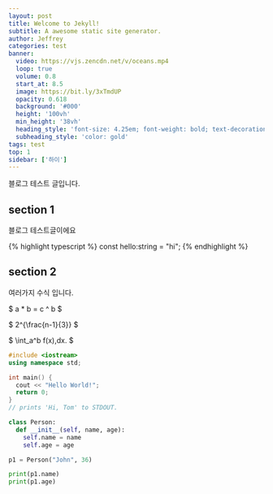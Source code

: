 ```yaml
---
layout: post
title: Welcome to Jekyll!
subtitle: A awesome static site generator.
author: Jeffrey
categories: test
banner:
  video: https://vjs.zencdn.net/v/oceans.mp4
  loop: true
  volume: 0.8
  start_at: 8.5
  image: https://bit.ly/3xTmdUP
  opacity: 0.618
  background: '#000'
  height: '100vh'
  min_height: '38vh'
  heading_style: 'font-size: 4.25em; font-weight: bold; text-decoration: underline'
  subheading_style: 'color: gold'
tags: test
top: 1
sidebar: ['하이']
---
```


블로그 테스트 글입니다.

## section 1

블로그 테스트글이에요

{% highlight typescript %}
const hello:string = "hi";
{% endhighlight %}

## section 2

여러가지 수식 입니다.

$ a \* b = c ^ b $

$ 2^{\frac{n-1}{3}} $

$ \int_a^b f(x)\,dx. $

```cpp
#include <iostream>
using namespace std;

int main() {
  cout << "Hello World!";
  return 0;
}
// prints 'Hi, Tom' to STDOUT.
```

```python
class Person:
  def __init__(self, name, age):
    self.name = name
    self.age = age

p1 = Person("John", 36)

print(p1.name)
print(p1.age)
```
